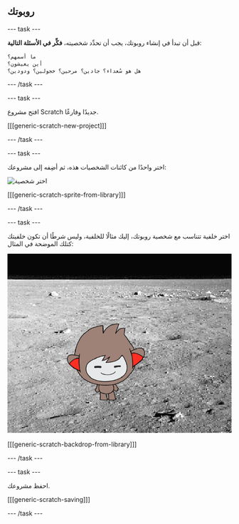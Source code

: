## روبوتك

\--- task \---

قبل أن تبدأ في إنشاء روبوتك، يجب أن تحدِّد شخصيته، **فكِّر في الأسئلة التالية**:

    ما أسمهم؟
    أين يعيشون؟
    هل هو سُعداء؟ جادين؟ مرحين؟ خجولين؟ ودودين؟
    

\--- /task \---

\--- task \---

افتح مشروع Scratch جديدًا وفارغًا.

[[[generic-scratch-new-project]]]

\--- /task \---

\--- task \---

اختر واحدًا من كائنات الشخصيات هذه، ثم أضِفه إلى مشروعك:

![اختر شخصية](images/chatbot-characters.png)

[[[generic-scratch-sprite-from-library]]]

\--- /task \---

\--- task \---

اختر خلفية تتناسب مع شخصية روبوتك، إليك مثالًا للخلفية، وليس شرطًا أن تكون خلفيتك كتلك الموضحة في المثال:

![اختر خلفية](images/chatbot-backdrop.png)

[[[generic-scratch-backdrop-from-library]]]

\--- /task \---

\--- task \---

احفظ مشروعك.

[[[generic-scratch-saving]]]

\--- /task \---